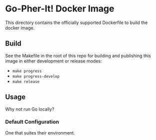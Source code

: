 # Go-Pher-It! Docker Image

This directory contains the officially supported Dockerfile to build the docker image.

## Build

See the Makefile in the root of this repo for building and publishing this image in either
development or release modes:

- `make progress`
- `make progress-develop`
- `make release`

## Usage

Why not run Go locally?


### Default Configuration

One that suites their environment.